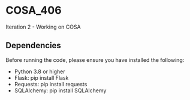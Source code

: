 # COSA_406
Iteration 2 - Working on COSA
## Dependencies

Before running the code, please ensure you have installed the following:

- Python 3.8 or higher
- Flask: pip install Flask
- Requests: pip install requests
- SQLAlchemy: pip install SQLAlchemy

